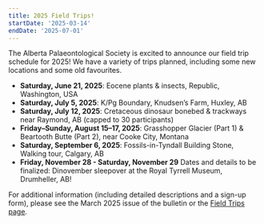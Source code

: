 ```yaml
---
title: 2025 Field Trips!
startDate: '2025-03-14'
endDate: '2025-07-01'
---
```


The Alberta Palaeontological Society is excited to announce our field trip schedule for 2025! We have a variety of trips planned, including some new locations and some old favourites.

- **Saturday, June 21, 2025**: Eocene plants & insects, Republic, Washington, USA
- **Saturday, July 5, 2025**: K/Pg Boundary, Knudsen’s Farm, Huxley, AB
- **Saturday, July 12, 2025**: Cretaceous dinosaur bonebed & trackways near Raymond, AB (capped to 30 participants)
- **Friday–Sunday, August 15–17, 2025**: Grasshopper Glacier (Part 1) & Beartooth Butte (Part 2), near Cooke City, Montana
- **Saturday, September 6, 2025**: Fossils-in-Tyndall Building Stone, Walking tour, Calgary, AB
- **Friday, November 28 - Saturday, November 29** Dates and details to be finalized: Dinovember sleepover at the Royal Tyrrell Museum, Drumheller, AB!

For additional information (including detailed descriptions and a sign-up form), please see the March 2025 issue of the bulletin or the [Field Trips page](/events/fieldtrips/).
